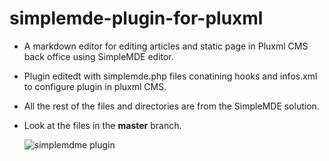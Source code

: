 # simplemde-plugin-for-pluxml
- A markdown editor for editing articles and static page in Pluxml CMS back office using SimpleMDE editor.
- Plugin editedt with simplemde.php files conatining hooks and infos.xml to configure plugin in pluxml CMS. 
- All the rest of the files and directories are from the SimpleMDE solution.
- Look at the files in the **master** branch.

  ![simplemdme plugin]([https://imgur.com/a/02WvnGD](https://i.imgur.com/4IO3PCJ.png))

